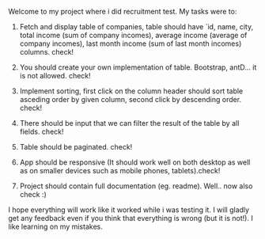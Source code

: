 Welcome to my project where i did recruitment test.
My tasks were to:

1. Fetch and display table of companies, table should have `id, name, city, total income (sum of company incomes), average income (average of company incomes), last month income (sum of last month incomes) columns. check!

2. You should create your own implementation of table. Bootstrap, antD... it is not allowed. check!

3. Implement sorting, first click on the column header should sort table asceding order by given column,
second click by descending order. check!

4. There should be input that we can filter the result of the table by all fields. check!

5. Table should be paginated. check!

6. App should be responsive (It should work well on both desktop as well as on smaller devices such as mobile phones, tablets).check!

7. Project should contain full documentation (eg. readme). Well.. now also check :)

I hope everything will work like it worked while i was testing it. I will gladly get any feedback even if you think that everything is wrong (but it is not!). I like learning on my mistakes.
